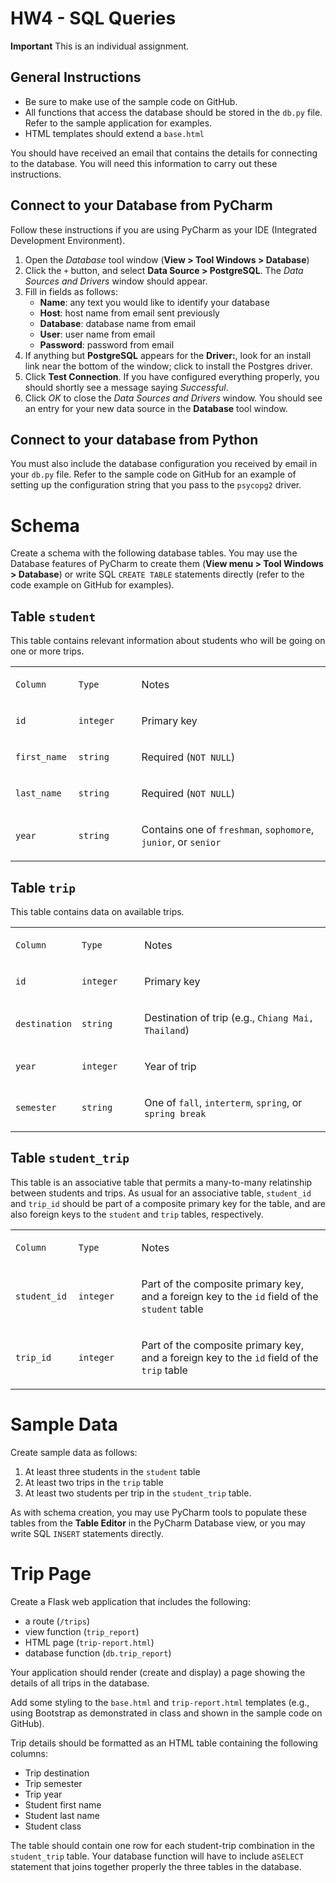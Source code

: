 # HW4 - SQL Queries

**Important** This is an individual assignment.

## General Instructions

-   Be sure to make use of the sample code on GitHub.
-   All functions that access the database should be stored in the
    `db.py` file. Refer to the sample application for examples.
-   HTML templates should extend a `base.html`

You should have received an email that contains the details
for connecting to the database.
You will need this information to carry out these instructions. 

## Connect to your Database from PyCharm

Follow these instructions if you are using PyCharm as
your IDE (Integrated Development Environment).

1. Open the *Database* tool window (**View > Tool Windows > Database**)
1. Click the `+` button, and select **Data Source > PostgreSQL**. The *Data
    Sources and Drivers* window should appear.
1. Fill in fields as follows:
   - **Name**: any text you would like to identify your database
   - **Host**: host name from email sent previously
   - **Database**: database name from email
   - **User**: user name from email
   - **Password**: password from email
1. If anything but **PostgreSQL** appears for the **Driver:**,
   look for an install link near the bottom of the window;
   click to install the Postgres driver.
1. Click **Test Connection**. If you have configured everything
   properly, you should shortly see a message saying *Successful*.
1. Click *OK* to close the *Data Sources and Drivers* window.
   You should see an entry for your new data source
   in the **Database** tool window.

## Connect to your database from Python

You must also include the database configuration
you received by email in your `db.py` file.
Refer to the sample code on GitHub
for an example of setting up the configuration
string that you pass to the `psycopg2` driver.


Schema
======

Create a schema with the following database tables. You may use the
Database features of PyCharm to create them 
(**View menu > Tool Windows > Database**) 
or write SQL `CREATE TABLE` statements directly (refer to the
code example on GitHub for examples).

Table `student`
---------------

This table contains relevant information about students who will be
going on one or more trips.

<table>
<colgroup>
<col style="width: 20%" />
<col style="width: 20%" />
<col style="width: 60%" />
</colgroup>
<tbody>
<tr class="odd">
<td><p><code>Column</code></p></td>
<td><p><code>Type</code></p></td>
<td><p>Notes</p></td>
</tr>
<tr class="even">
<td><p><code>id</code></p></td>
<td><p><code>integer</code></p></td>
<td><p>Primary key</p></td>
</tr>
<tr class="odd">
<td><p><code>first_name</code></p></td>
<td><p><code>string</code></p></td>
<td><p>Required (<code>NOT NULL</code>)</p></td>
</tr>
<tr class="even">
<td><p><code>last_name</code></p></td>
<td><p><code>string</code></p></td>
<td><p>Required (<code>NOT NULL</code>)</p></td>
</tr>
<tr class="odd">
<td><p><code>year</code></p></td>
<td><p><code>string</code></p></td>
<td><p>Contains one of <code>freshman</code>, <code>sophomore</code>, <code>junior</code>, or <code>senior</code></p></td>
</tr>
</tbody>
</table>

Table `trip`
------------

This table contains data on available trips.

<table>
<colgroup>
<col style="width: 20%" />
<col style="width: 20%" />
<col style="width: 60%" />
</colgroup>
<tbody>
<tr class="odd">
<td><p><code>Column</code></p></td>
<td><p><code>Type</code></p></td>
<td><p>Notes</p></td>
</tr>
<tr class="even">
<td><p><code>id</code></p></td>
<td><p><code>integer</code></p></td>
<td><p>Primary key</p></td>
</tr>
<tr class="odd">
<td><p><code>destination</code></p></td>
<td><p><code>string</code></p></td>
<td><p>Destination of trip (e.g., <code>Chiang Mai, Thailand</code>)</p></td>
</tr>
<tr class="even">
<td><p><code>year</code></p></td>
<td><p><code>integer</code></p></td>
<td><p>Year of trip</p></td>
</tr>
<tr class="odd">
<td><p><code>semester</code></p></td>
<td><p><code>string</code></p></td>
<td><p>One of <code>fall</code>, <code>interterm</code>, <code>spring</code>, or <code>spring break</code></p></td>
</tr>
</tbody>
</table>

Table `student_trip`
--------------------

This table is an associative table that permits a many-to-many
relatinship between students and trips. As usual for an associative
table, `student_id` and `trip_id` should be part of a composite primary
key for the table, and are also foreign keys to the `student` and `trip`
tables, respectively.

<table>
<colgroup>
<col style="width: 20%" />
<col style="width: 20%" />
<col style="width: 60%" />
</colgroup>
<tbody>
<tr class="odd">
<td><p><code>Column</code></p></td>
<td><p><code>Type</code></p></td>
<td><p>Notes</p></td>
</tr>
<tr class="even">
<td><p><code>student_id</code></p></td>
<td><p><code>integer</code></p></td>
<td><p>Part of the composite primary key, and a foreign key to the <code>id</code> field of the <code>student</code> table</p></td>
</tr>
<tr class="odd">
<td><p><code>trip_id</code></p></td>
<td><p><code>integer</code></p></td>
<td><p>Part of the composite primary key, and a foreign key to the <code>id</code> field of the <code>trip</code> table</p></td>
</tr>
</tbody>
</table>

Sample Data
===========

Create sample data as follows:

1.  At least three students in the `student` table
1.  At least two trips in the `trip` table
1.  At least two students per trip in the `student_trip` table.

As with schema creation, you may use PyCharm tools to populate these
tables from the **Table Editor** in the PyCharm Database view, 
or you may write SQL `INSERT` statements directly.

Trip Page
=========

Create a Flask web application that includes the following:

- a route (`/trips`)
- view function (`trip_report`)
- HTML page (`trip-report.html`)
- database function (`db.trip_report`) 

Your application should render (create and display)
a page showing the details of all trips in the database. 

Add some styling to the `base.html` and `trip-report.html`
templates (e.g., using Bootstrap as demonstrated in class
and shown in the sample code on GitHub).

Trip details should be formatted as an HTML table
containing the following columns:

- Trip destination
- Trip semester
- Trip year
- Student first name
- Student last name
- Student class

The table should contain one row for each student-trip combination 
in the `student_trip` table. 
Your database function will have to include a`SELECT` statement 
that joins together properly the three tables in the database.
